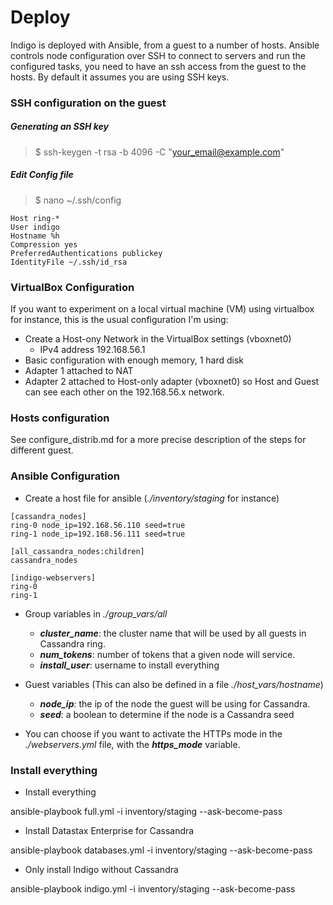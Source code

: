 # Deploy 

Indigo is deployed with Ansible, from a guest to a number of hosts. Ansible 
controls node configuration over SSH to connect to servers and run the 
configured tasks, you need to have an ssh access from the guest to the hosts. 
By default it assumes you are using SSH keys.



### SSH configuration on the guest


##### Generating an SSH key

> $ ssh-keygen -t rsa -b 4096 -C "your_email@example.com"


##### Edit Config file

> $ nano ~/.ssh/config

```
Host ring-*
User indigo
Hostname %h
Compression yes
PreferredAuthentications publickey
IdentityFile ~/.ssh/id_rsa
```


### VirtualBox Configuration

If you want to experiment on a local virtual machine (VM) using virtualbox for
instance, this is the usual configuration I'm using:

* Create a Host-ony Network in the VirtualBox settings (vboxnet0)
   * IPv4 address 192.168.56.1
* Basic configuration with enough memory, 1 hard disk
* Adapter 1 attached to NAT
* Adapter 2 attached to Host-only adapter (vboxnet0) so Host and Guest can see 
each other on the 192.168.56.x network. 


### Hosts configuration

See configure_distrib.md for a more precise description of the steps for 
different guest.


### Ansible Configuration


* Create a host file for ansible (_./inventory/staging_ for instance)


```
[cassandra_nodes]
ring-0 node_ip=192.168.56.110 seed=true
ring-1 node_ip=192.168.56.111 seed=true

[all_cassandra_nodes:children]
cassandra_nodes

[indigo-webservers]
ring-0
ring-1
```


* Group variables in _./group_vars/all_

  * _**cluster_name**_: the cluster name that will be used by all guests in 
  Cassandra ring.
  * _**num_tokens**_: number of tokens that a given node will service.
  * _**install_user**_: username to install everything
  


* Guest variables (This can also be defined in a file _./host_vars/hostname_)

  * _**node_ip**_: the ip of the node the guest will be using for
Cassandra.
  * _**seed**_: a boolean to determine if the node is a Cassandra seed
  
* You can choose if you want to activate the HTTPs mode in the 
_./webservers.yml_ file, with the **_https_mode_** variable.



### Install everything

- Install everything

ansible-playbook full.yml -i inventory/staging --ask-become-pass

- Install Datastax Enterprise for Cassandra

ansible-playbook databases.yml -i inventory/staging --ask-become-pass

- Only install Indigo without Cassandra

ansible-playbook indigo.yml -i inventory/staging --ask-become-pass



